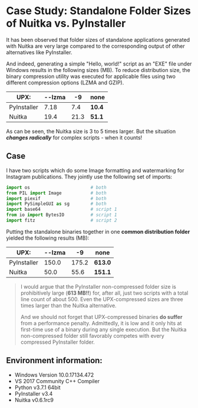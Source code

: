 # Case Study: Standalone Folder Sizes of Nuitka vs. PyInstaller
It has been observed that folder sizes of standalone applications generated with Nuitka are very large compared to the corresponding output of other alternatives like PyInstaller.

And indeed, generating a simple "Hello, world!" script as an "EXE" file under Windows results in the following sizes (MB). To reduce distribution size, the binary compression utility was executed for applicable files using two different compression options (LZMA and GZIP).

| UPX: | --lzma | -9 | none |
| ------ | ---- | -- | ------ |
| PyInstaller | 7.18 | 7.4 | **10.4** |
| Nuitka | 19.4 | 21.3 | **51.1** |

As can be seen, the Nuitka size is 3 to 5 times larger. But the situation ***changes radically*** for complex scripts - when it counts!

## Case
I have two scripts which do some Image formatting and watermarking for Instagram publications. They jointly use the following set of imports:

```python
import os                       # both
from PIL import Image           # both
import piexif                   # both
import PySimpleGUI as sg        # both
import base64                   # script 1
from io import BytesIO          # script 1
import fitz                     # script 2
```

Putting the standalone binaries together in one **common distribution folder** yielded the following results (MB):

| UPX: | --lzma | -9 | none |
| ------ | ---- | -- | ------ |
| PyInstaller | 150.0 | 175.2 | **613.0** |
| Nuitka | 50.0 | 55.6 | **151.1** |

> I would argue that the PyInstaller non-compressed folder size is prohibitively large (**613 MB!!**) for, after all, just two scripts with a total line count of about 500. Even the UPX-compressed sizes are three times larger than the Nuitka alternative.
>
> And we should not forget that UPX-compressed binaries **do suffer** from a performance penalty. Admittedly, it is low and it only hits at first-time use of a binary during any single execution. But the Nuitka non-compressed folder still favorably competes with every compressed PyInstaller folder.

## Environment information:
* Windows Version 10.0.17134.472
* VS 2017 Community C++ Compiler
* Python v3.7.1 64bit
* PyInstaller v3.4
* Nuitka v0.6.1rc9
